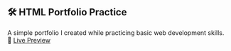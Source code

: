 ## 🛠️ HTML Portfolio Practice

A simple portfolio I created while practicing basic web development skills.  
🔗 [Live Preview](https://sumire0817.github.io/Practice-Portfolio/)
